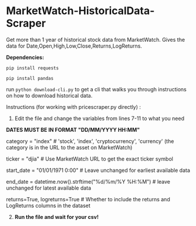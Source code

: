 # MarketWatch-HistoricalData-Scraper
Get more than 1 year of historical stock data from MarketWatch. Gives the data for Date,Open,High,Low,Close,Returns,LogReturns.

**Dependencies:**

`pip install requests`

`pip install pandas`

run `python download-cli.py` to get a cli that walks you through instructions on how to download historical data.

Instructions (for working with pricescraper.py directly) :
1. Edit the file and change the variables from lines 7-11 to what you need

**DATES MUST BE IN FORMAT "DD/MM/YYYY HH:MM"**

category = "index"  # 'stock', 'index', 'cryptocurrency', 'currency' (the category is in the URL to the asset on MarketWatch)

ticker = "djia"  # Use MarketWatch URL to get the exact ticker symbol

start_date = "01/01/1971 0:00"  # Leave unchanged for earliest available data

end_date = datetime.now().strftime("%d/%m/%Y %H:%M")  # leave unchanged for latest available data

returns=True, logreturns=True # Whether to include the returns and LogReturns columns in the dataset

2. **Run the file and wait for your csv!**
